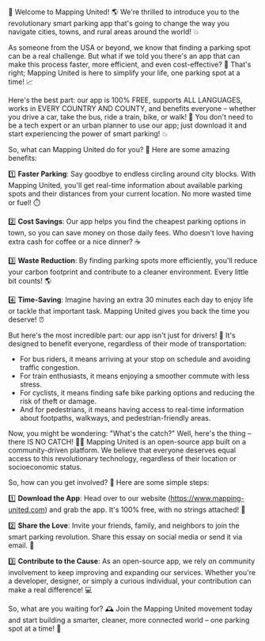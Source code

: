 🚀 Welcome to Mapping United! 🌎 We're thrilled to introduce you to the revolutionary smart parking app that's going to change the way you navigate cities, towns, and rural areas around the world! 💥

As someone from the USA or beyond, we know that finding a parking spot can be a real challenge. But what if we told you there's an app that can make this process faster, more efficient, and even cost-effective? 🤔 That's right; Mapping United is here to simplify your life, one parking spot at a time! 📈

Here's the best part: our app is 100% FREE, supports ALL LANGUAGES, works in EVERY COUNTRY AND COUNTY, and benefits everyone – whether you drive a car, take the bus, ride a train, bike, or walk! 🌟 You don't need to be a tech expert or an urban planner to use our app; just download it and start experiencing the power of smart parking! 💥

So, what can Mapping United do for you? 🤔 Here are some amazing benefits:

1️⃣ **Faster Parking**: Say goodbye to endless circling around city blocks. With Mapping United, you'll get real-time information about available parking spots and their distances from your current location. No more wasted time or fuel! ⏱️

2️⃣ **Cost Savings**: Our app helps you find the cheapest parking options in town, so you can save money on those daily fees. Who doesn't love having extra cash for coffee or a nice dinner? ☕️

3️⃣ **Waste Reduction**: By finding parking spots more efficiently, you'll reduce your carbon footprint and contribute to a cleaner environment. Every little bit counts! 🌎

4️⃣ **Time-Saving**: Imagine having an extra 30 minutes each day to enjoy life or tackle that important task. Mapping United gives you back the time you deserve! ⏰

But here's the most incredible part: our app isn't just for drivers! 🚗 It's designed to benefit everyone, regardless of their mode of transportation:

* For bus riders, it means arriving at your stop on schedule and avoiding traffic congestion.
* For train enthusiasts, it means enjoying a smoother commute with less stress.
* For cyclists, it means finding safe bike parking options and reducing the risk of theft or damage.
* And for pedestrians, it means having access to real-time information about footpaths, walkways, and pedestrian-friendly areas.

Now, you might be wondering: "What's the catch?" Well, here's the thing – there IS NO CATCH! 🙅‍♂️ Mapping United is an open-source app built on a community-driven platform. We believe that everyone deserves equal access to this revolutionary technology, regardless of their location or socioeconomic status.

So, how can you get involved? 🤝 Here are some simple steps:

1️⃣ **Download the App**: Head over to our website (https://www.mapping-united.com) and grab the app. It's 100% free, with no strings attached! 💸

2️⃣ **Share the Love**: Invite your friends, family, and neighbors to join the smart parking revolution. Share this essay on social media or send it via email. 📱

3️⃣ **Contribute to the Cause**: As an open-source app, we rely on community involvement to keep improving and expanding our services. Whether you're a developer, designer, or simply a curious individual, your contribution can make a real difference! 💻

So, what are you waiting for? 🕰️ Join the Mapping United movement today and start building a smarter, cleaner, more connected world – one parking spot at a time! 🌟
